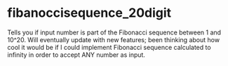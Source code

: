 # fibanoccisequence_20digit
Tells you if input number is part of the Fibonacci sequence between 1 and 10^20. Will eventually update with new features; been thinking about how cool it would be if I could implement Fibonacci sequence calculated to infinity in order to accept ANY number as input.

